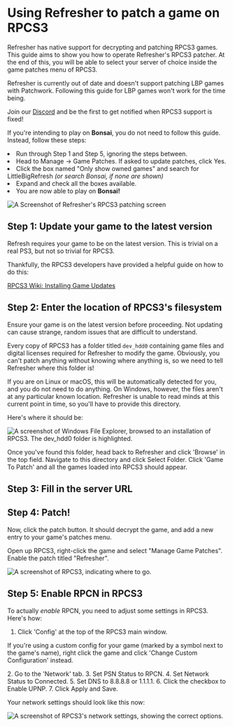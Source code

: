 # Using Refresher to patch a game on RPCS3

<include from="Library.topic" element-id="supported-version-notice"/>

Refresher has native support for decrypting and patching RPCS3 games. This guide aims to show you how to operate Refresher's RPCS3 patcher. 
At the end of this, you will be able to select your server of choice inside the game patches menu of RPCS3.

<warning>
    <p>
        Refresher is currently out of date and doesn't support patching LBP games with Patchwork.
        Following this guide for LBP games won't work for the time being.
    </p>
    <p>
    Join our <a href="https://discord.gg/xN5yKdxmWG">Discord</a> and be the first to get notified when RPCS3 support is fixed!
    </p>
</warning>

<warning>
    <p>
        If you're intending to play on <b>Bonsai</b>, you do not need to follow this guide.
        Instead, follow these steps:
    </p>
    <list>
    <li>
        Run through Step 1 and Step 5, ignoring the steps between.
    </li>
    <li>
        Head to Manage -> Game Patches. If asked to update patches, click Yes.
    </li>
    <li>
        Click the box named "Only show owned games" and search for LittleBigRefresh
        <i>(or search Bonsai, if none are shown)</i>
    </li>
    <li>
        Expand and check all the boxes available.
    </li>
    <li>
        You are now able to play on <b>Bonsai!</b>
    </li>
    </list>
</warning>

<include from="Library.topic" element-id="download-refresher"/>

![A Screenshot of Refresher's RPCS3 patching screen](refresher-rpcs3.png)

## Step 1: Update your game to the latest version

Refresh requires your game to be on the latest version. This is trivial on a real PS3, but not so trivial for RPCS3.

Thankfully, the RPCS3 developers have provided a helpful guide on how to do this:

<a href="https://wiki.rpcs3.net/index.php?title=Help:Installing_Game_Updates>">RPCS3 Wiki: Installing Game Updates</a>

## Step 2: Enter the location of RPCS3's filesystem

<warning>
    <p>
    Ensure your game is on the latest version before proceeding.
    Not updating can cause strange, random issues that are difficult to understand.
    </p>
</warning>

Every copy of RPCS3 has a folder titled `dev_hdd0` containing game files and digital licenses required for Refresher to modify the game. 
Obviously, you can't patch anything without knowing where anything is, so we need to tell Refresher where this folder is!

If you are on Linux or macOS, this will be automatically detected for you, and you do not need to do anything. 
On Windows, however, the files aren't at any particular known location. 
Refresher is unable to read minds at this current point in time, so you'll have to provide this directory.

Here's where it should be:

![A screenshot of Windows File Explorer, browsed to an installation of RPCS3. The dev_hdd0 folder is highlighted.](rpcs3-directory.png)

Once you've found this folder, head back to Refresher and click 'Browse' in the top field. 
Navigate to this directory and click Select Folder. Click 'Game To Patch' and all the games loaded into RPCS3 should appear.

## Step 3: Fill in the server URL

<include from="Library.topic" element-id="fill-in-server-url"/>

## Step 4: Patch!

Now, click the patch button. It should decrypt the game, and add a new entry to your game's patches menu.

Open up RPCS3, right-click the game and select "Manage Game Patches". Enable the patch titled "Refresher".

![A screenshot of RPCS3, indicating where to go.](rpcs3-patch-manager.png)

<include from="Library.topic" element-id="final-patching-message" />

## Step 5: Enable RPCN in RPCS3

To actually *enable* RPCN, you need to adjust some settings in RPCS3. Here's how:

1. Click 'Config' at the top of the RPCS3 main window.
<note>
<p>
If you're using a custom config for your game (marked by a symbol next to the game's name),
right click the game and click 'Change Custom Configuration' instead.
</p>
</note>
2. Go to the 'Network' tab.
3. Set PSN Status to RPCN.
4. Set Network Status to Connected.
5. Set DNS to 8.8.8.8 or 1.1.1.1.
6. Click the checkbox to Enable UPNP.
7. Click Apply and Save.

Your network settings should look like this now:

![A screenshot of RPCS3's network settings, showing the correct options.](rpcs3-network-settings.png)